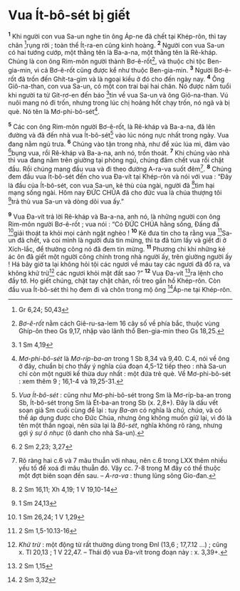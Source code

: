 # Vua Ít-bô-sét bị giết
<sup><b>1</b></sup> Khi người con vua Sa-un nghe tin ông Áp-ne đã chết tại Khép-rôn, thì tay chân [^1*]rụng rời ; toàn thể Ít-ra-en cũng kinh hoàng. <sup><b>2</b></sup> Người con vua Sa-un có hai tướng cướp, một thằng tên là Ba-a-na, một thằng tên là Rê-kháp. Chúng là con ông Rim-môn người thành Bơ-ê-rốt[^1], và thuộc chi tộc Ben-gia-min, vì cả Bơ-ê-rốt cũng được kể như thuộc Ben-gia-min. <sup><b>3</b></sup> Người Bơ-ê-rốt đã trốn đến Ghít-ta-gim và là ngoại kiều ở đó cho đến ngày nay. <sup><b>4</b></sup> Ông Giô-na-than, con vua Sa-un, có một con trai bại hai chân. Nó được năm tuổi khi người ta từ Gít-rơ-en đến báo [^2*]tin về vua Sa-un và ông Giô-na-than. Vú nuôi mang nó đi trốn, nhưng trong lúc chị hoảng hốt chạy trốn, nó ngã và bị què. Nó tên là Mơ-phi-bô-sét[^2].

<sup><b>5</b></sup> Các con ông Rim-môn người Bơ-ê-rốt, là Rê-kháp và Ba-a-na, đã lên đường và đã đến nhà vua Ít-bô-sét[^3] vào lúc nóng nực nhất trong ngày. Vua đang nằm ngủ trưa. <sup><b>6</b></sup> Chúng vào tận trong nhà, như để xúc lúa mì, đâm vào [^3*]bụng vua, rồi Rê-kháp và Ba-a-na, anh nó, trốn thoát. <sup><b>7</b></sup> Khi chúng vào nhà thì vua đang nằm trên giường tại phòng ngủ, chúng đâm chết vua rồi chặt đầu. Rồi chúng mang đầu vua và đi theo đường A-ra-va suốt đêm[^4]. <sup><b>8</b></sup> Chúng đem đầu vua Ít-bô-sét đến cho vua Đa-vít tại Khép-rôn và nói với vua : “Đây là đầu của Ít-bô-sét, con vua Sa-un, kẻ thù của ngài, người đã [^4*]tìm hại mạng sống ngài. Hôm nay ĐỨC CHÚA đã cho đức vua là chúa thượng tôi [^5*]trả thù vua Sa-un và dòng dõi vua ấy.”

<sup><b>9</b></sup> Vua Đa-vít trả lời Rê-kháp và Ba-a-na, anh nó, là những người con ông Rim-môn người Bơ-ê-rốt ; vua nói : “Có ĐỨC CHÚA hằng sống, Đấng đã [^6*]giải thoát ta khỏi mọi cảnh ngặt nghèo ! <sup><b>10</b></sup> Kẻ đưa tin cho ta rằng vua [^7*]Sa-un đã chết, và coi mình là người đưa tin mừng, thì ta đã túm lấy và giết đi ở Xích-lắc, để thưởng công nó đã đem tin mừng. <sup><b>11</b></sup> Phương chi khi những kẻ ác ôn đã giết một người công chính trong nhà người ấy, trên giường người ấy ! Há bây giờ ta lại không hỏi tội các ngươi về máu tay các ngươi đã đổ ra, và không khử trừ[^5] các ngươi khỏi mặt đất sao ?” <sup><b>12</b></sup> Vua Đa-vít [^8*]ra lệnh cho đầy tớ. Họ giết chúng, chặt tay chặt chân, rồi treo gần hồ Khép-rôn. Còn đầu vua Ít-bô-sét thì họ đem đi và chôn trong mộ ông [^9*]Áp-ne tại Khép-rôn.

[^1]: <i>Bơ-ê-rốt</i> nằm cách Giê-ru-sa-lem 16 cây số về phía bắc, thuộc vùng Ghíp-ôn theo Gs 9,17, nhập vào lãnh thổ Ben-gia-min theo Gs 18,25.
[^2]: <i>Mơ-phi-bô-sét</i> là <i>Mơ-ríp-ba-an</i> trong 1 Sb 8,34 và 9,40. C.4, nói về ông ở đây, chuẩn bị cho thấy ý nghĩa của đoạn 4,5-12 tiếp theo : nhà Sa-un chỉ còn một người kế thừa duy nhất : một đứa trẻ què. Về Mơ-phi-bô-sét : xem thêm 9 ; 16,1-4 và 19,25-31.
[^3]: <i>Vua Ít-bô-sét</i> : cũng như Mơ-phi-bô-sét trong Sm là Mơ-ríp-ba-an trong Sb, Ít-bô-sét trong Sm là Ét-ba-an trong Sb (x. 2,8+). Đây là dấu vết soạn giả Sm cuối cùng để lại : tuy <i>Ba-an</i> có nghĩa là <i>chủ, chúa</i>, và có thể áp dụng được cho Đức Chúa, nhưng ông không muốn giữ lại, vì đó là tên một thần ngoại, nên sửa lại là <i>Bô-sét</i>, nghĩa không rõ ràng, nhưng gợi ý <i>sự ô nhục</i> (ô danh cho nhà Sa-un).
[^4]: Rõ ràng hai c.6 và 7 mâu thuẫn với nhau, nên c.6 trong LXX thêm nhiều yếu tố để xoá đi mâu thuẫn đó. Vậy cc. 7-8 trong M đây có thể thuộc một đợt biên soạn đến sau. – <i>A-ra-va</i> : thung lũng sông Gio-đan.
[^5]: <i>Khử trừ</i> : một động từ rất thường dùng trong Đnl (13,6 ; 17,7.12 ...) ; cũng x. Tl 20,13 ; 1 V 22,47. – Thái độ vua Đa-vít trong đoạn này : x. 3,39+.
[^1*]: Gr 6,24; 50,43
[^2*]: 1 Sm 4,19
[^3*]: 2 Sm 2,23; 3,27
[^4*]: 2 Sm 16,11; Xh 4,19; 1 V 19,10-14
[^5*]: 1 Sm 24,13
[^6*]: 1 Sm 26,24; 1 V 1,29
[^7*]: 2 Sm 1,5-10.13-16
[^8*]: 2 Sm 1,15
[^9*]: 2 Sm 3,32
